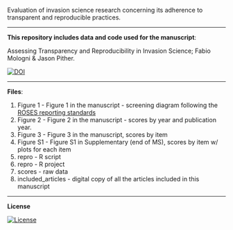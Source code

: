 Evaluation of invasion science research concerning its adherence to transparent and reproducible practices.

___________________________________________________________________________________________________________

**This repository includes data and code used for the manuscript**:

Assessing Transparency and Reproducibility in Invasion Science; Fabio Mologni & Jason Pither. 

[![DOI](https://zenodo.org/badge/666553829.svg)](https://doi.org/10.5281/zenodo.14288882)

___________________________________________________________________________________________________________

**Files**:

1) Figure 1 - Figure 1 in the manuscript - screening diagram following the [ROSES reporting standards](https://www.roses-reporting.com/)
2) Figure 2 - Figure 2 in the manuscript - scores by year and publication year.
3) Figure 3 - Figure 3 in the manuscript, scores by item
4) Figure S1 - Figure S1 in Supplementary (end of MS), scores by item w/ plots for each item
5) repro - R script
6) repro - R project
7) scores - raw data
8) included_articles - digital copy of all the articles included in this manuscript
___________________________________________________________________________________________________________

**License**

[![License](https://img.shields.io/badge/license-CC%20BY%204.0-blue)](https://creativecommons.org/licenses/by/4.0/)
